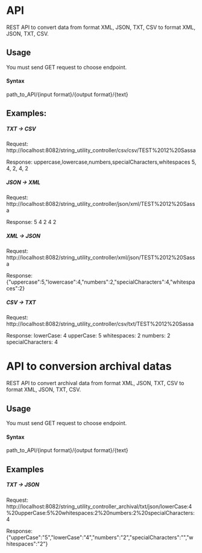 # API

REST API to convert data from format XML, JSON, TXT, CSV to format XML, JSON, TXT, CSV.

## Usage

You must send GET request to choose endpoint.
#### Syntax
path_to_API/{input format}/{output format}/{text}

## Examples:

##### TXT -> CSV

Request:
http://localhost:8082/string_utility_controller/csv/csv/TEST%2012%20Sassa

Response:
uppercase,lowercase,numbers,specialCharacters,whitespaces
 5, 4, 2, 4, 2
 
##### JSON -> XML
 
Request:
http://localhost:8082/string_utility_controller/json/xml/TEST%2012%20Sassa
 
Response:
 <stats>
 <uppercase>5</uppercase>
 <lowercase>4</lowercase>
 <numbers>2</numbers>
 <specialCharacters>4</specialCharacters>
 <whitespaces>2</whitespaces>
 </stats>
  
##### XML -> JSON
 
Request:
http://localhost:8082/string_utility_controller/xml/json/TEST%2012%20Sassa

Response:
{"uppercase":5,"lowercase":4,"numbers":2,"specialCharacters":4,"whitespaces":2}
  
  ##### CSV -> TXT
   
Request:
http://localhost:8082/string_utility_controller/csv/txt/TEST%2012%20Sassa
  
Response:
   lowerCase: 4
   upperCase: 5
   whitespaces: 2
   numbers: 2
   specialCharacters: 4

# API to conversion archival datas
REST API to convert archival data from format XML, JSON, TXT, CSV to format XML, JSON, TXT, CSV.

## Usage

You must send GET request to choose endpoint.
#### Syntax
path_to_API/{input format}/{output format}/{text}

## Examples
##### TXT -> JSON

Request:
http://localhost:8082/string_utility_controller_archival/txt/json/lowerCase:4%20upperCase:5%20whitespaces:2%20numbers:2%20specialCharacters:4

Response:
{"upperCase":"5","lowerCase":"4","numbers":"2","specialCharacters":"","whitespaces":"2"}
